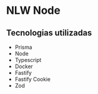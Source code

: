 # NLW Node

## Tecnologias utilizadas

- Prisma
- Node
- Typescript
- Docker
- Fastify
- Fastify Cookie
- Zod